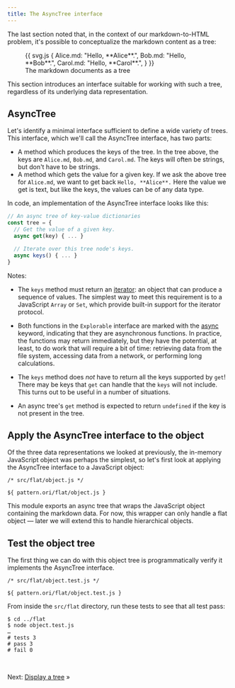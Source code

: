 ```yaml
---
title: The AsyncTree interface
---
```


The last section noted that, in the context of our markdown-to-HTML problem, it's possible to conceptualize the markdown content as a tree:

<figure>
  {{ svg.js {
    Alice.md: "Hello, **Alice**.",
    Bob.md: "Hello, **Bob**.",
    Carol.md: "Hello, **Carol**.",
  } }}
  <figcaption>The markdown documents as a tree</figcaption>
</figure>

This section introduces an interface suitable for working with such a tree, regardless of its underlying data representation.

## AsyncTree

Let's identify a minimal interface sufficient to define a wide variety of trees. This interface, which we'll call the AsyncTree interface, has two parts:

- A method which produces the keys of the tree. In the tree above, the keys are `Alice.md`, `Bob.md`, and `Carol.md`. The keys will often be strings, but don't have to be strings.
- A method which gets the value for a given key. If we ask the above tree for `Alice.md`, we want to get back `Hello, **Alice**.` Here the value we get is text, but like the keys, the values can be of any data type.

In code, an implementation of the AsyncTree interface looks like this:

```js
// An async tree of key-value dictionaries
const tree = {
  // Get the value of a given key.
  async get(key) { ... }

  // Iterate over this tree node's keys.
  async keys() { ... }
}
```

Notes:

- The `keys` method must return an [iterator](https://developer.mozilla.org/en-US/docs/Web/JavaScript/Reference/Iteration_protocols#the_iterator_protocol): an object that can produce a sequence of values. The simplest way to meet this requirement is to a JavaScript `Array` or `Set`, which provide built-in support for the iterator protocol.

- Both functions in the `Explorable` interface are marked with the [async](https://developer.mozilla.org/en-US/docs/Web/JavaScript/Reference/Statements/async_function) keyword, indicating that they are asynchronous functions. In practice, the functions may return immediately, but they have the potential, at least, to do work that will require a bit of time: retrieving data from the file system, accessing data from a network, or performing long calculations.

- The `keys` method does _not_ have to return all the keys supported by `get`! There may be keys that `get` can handle that the `keys` will not include. This turns out to be useful in a number of situations.

- An async tree's `get` method is expected to return `undefined` if the key is not present in the tree.

## Apply the AsyncTree interface to the object

Of the three data representations we looked at previously, the in-memory JavaScript object was perhaps the simplest, so let's first look at applying the AsyncTree interface to a JavaScript object:

```${'js'}
/* src/flat/object.js */

${ pattern.ori/flat/object.js }
```

This module exports an async tree that wraps the JavaScript object containing the markdown data. For now, this wrapper can only handle a flat object — later we will extend this to handle hierarchical objects.

## Test the object tree

The first thing we can do with this object tree is programmatically verify it implements the AsyncTree interface.

```${'js'}
/* src/flat/object.test.js */

${ pattern.ori/flat/object.test.js }
```

<span class="tutorialStep"></span> From inside the `src/flat` directory, run these tests to see that all test pass:

```console
$ cd ../flat
$ node object.test.js
…
# tests 3
# pass 3
# fail 0
```

&nbsp;

Next: [Display a tree](display.html) »
